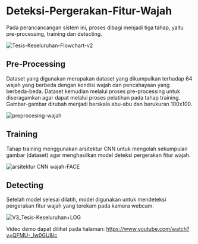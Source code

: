 # Deteksi-Pergerakan-Fitur-Wajah

Pada perancancangan sistem ini, proses dibagi menjadi tiga tahap, yaitu pre-processing, training dan detecting.

![Tesis-Keseluruhan-Flowchart-v2](https://user-images.githubusercontent.com/60698877/107319440-70e99f00-6ad1-11eb-9fcc-d790d3d7dfbc.png)

## Pre-Processing
Dataset yang digunakan merupakan dataset yang dikumpulkan terhadap 64 wajah yang berbeda dengan kondisi wajah dan pencahayaan yang berbeda-beda. 
Dataset kemudian melalui proses pre-processing untuk diseragamkan agar dapat melalui proses pelatihan pada tahap training.
Gambar-gambar dirubah menjadi berskala abu-abu dan berukuran 100x100.

![preprocesing-wajah](https://user-images.githubusercontent.com/60698877/107319696-ea818d00-6ad1-11eb-961e-fc2672703845.JPG)

## Training
Tahap training menggunakan arsitektur CNN untuk mengolah sekumpulan gambar (dataset) agar menghasilkan model deteksi pergerakan fitur wajah. 

![arsitektur CNN wajah-FACE](https://user-images.githubusercontent.com/60698877/107319664-d76ebd00-6ad1-11eb-9e89-3d73cb07a9bd.png)

## Detecting
Setelah model selesai dilatih, model digunakan untuk mendeteksi pergerakan fitur wajah yang terekam pada kamera webcam.

![V3_Tesis-Keseluruhan+LOG](https://user-images.githubusercontent.com/60698877/107320470-51537600-6ad3-11eb-8957-575d3874e2d4.png)

Video demo dapat dilihat pada halaman: https://www.youtube.com/watch?v=QFMU-_Iw0GU&lc

